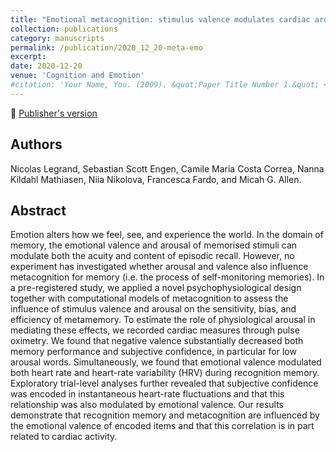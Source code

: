 ```yaml
---
title: "Emotional metacognition: stimulus valence modulates cardiac arousal and metamemory"
collection: publications
category: manuscripts
permalink: /publication/2020_12_20-meta-emo
excerpt:
date: 2020-12-20
venue: 'Cognition and Emotion'
#citation: 'Your Name, You. (2009). &quot;Paper Title Number 1.&quot; <i>Journal 1</i>. 1(1).'
---
```


<!--more-->

📄 [Publisher's version](https://www.tandfonline.com/doi/abs/10.1080/02699931.2020.1859993)

## Authors
Nicolas Legrand, Sebastian Scott Engen, Camile Maria Costa Correa, Nanna Kildahl Mathiasen, Niia Nikolova, Francesca Fardo, and Micah G. Allen.

## Abstract
Emotion alters how we feel, see, and experience the world. In the domain of memory, the emotional valence and arousal of memorised stimuli can modulate both the acuity and content of episodic recall. However, no experiment has investigated whether arousal and valence also influence metacognition for memory (i.e. the process of self-monitoring memories). In a pre-registered study, we applied a novel psychophysiological design together with computational models of metacognition to assess the influence of stimulus valence and arousal on the sensitivity, bias, and efficiency of metamemory. To estimate the role of physiological arousal in mediating these effects, we recorded cardiac measures through pulse oximetry. We found that negative valence substantially decreased both memory performance and subjective confidence, in particular for low arousal words. Simultaneously, we found that emotional valence modulated both heart rate and heart-rate variability (HRV) during recognition memory. Exploratory trial-level analyses further revealed that subjective confidence was encoded in instantaneous heart-rate fluctuations and that this relationship was also modulated by emotional valence. Our results demonstrate that recognition memory and metacognition are influenced by the emotional valence of encoded items and that this correlation is in part related to cardiac activity.